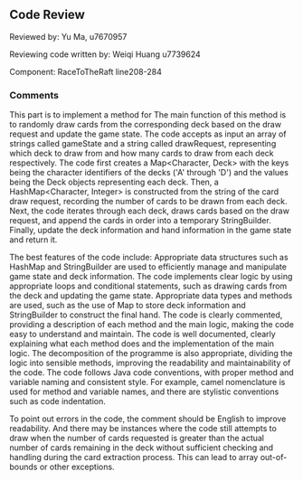 ## Code Review

Reviewed by: Yu Ma, u7670957

Reviewing code written by:  Weiqi Huang  u7739624

Component: RaceToTheRaft  line208-284

### Comments 

This part is to implement a method for The main function of this method is to randomly draw cards 
from the corresponding deck based on the draw request and update the game state.
The code accepts as input an array of strings called gameState and a string called drawRequest, 
representing which deck to draw from and how many cards to draw from each deck respectively.
The code first creates a Map<Character, Deck> with the keys being the character identifiers 
of the decks ('A' through 'D') and the values being the Deck objects representing each deck. 
Then, a HashMap<Character, Integer> is constructed from the string of the card draw request, 
recording the number of cards to be drawn from each deck. 
Next, the code iterates through each deck, draws cards based on the draw request, 
and append the cards in order into a temporary StringBuilder.
Finally, update the deck information and hand 
information in the game state and return it.

The best features of the code include:
Appropriate data structures such as HashMap and StringBuilder are used to efficiently manage and 
manipulate game state and deck information.
The code implements clear logic by using appropriate loops and conditional statements, 
such as drawing cards from the deck and updating the game state.
Appropriate data types and methods are used, such as the use of Map to store deck information 
and StringBuilder to construct the final hand.
The code is clearly commented, providing a description of each method and the main logic, 
making the code easy to understand and maintain.
The code is well documented, clearly explaining what each method does and the implementation 
of the main logic. The decomposition of the programme is also appropriate, dividing the 
logic into sensible methods, improving the readability and maintainability of the code. 
The code follows Java code conventions, with proper method and variable naming and consistent 
style. For example, camel nomenclature is used for method and variable names, and there are 
stylistic conventions such as code indentation.

To point out errors in the code, the comment should be English to improve readability. And
there may be instances where the code still attempts to draw when the number of cards requested
is greater than the actual number of cards remaining in the deck without sufficient checking 
and handling during the card extraction process. This can lead to array out-of-bounds or other 
exceptions.


